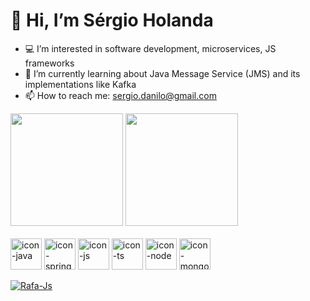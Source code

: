 # 👋 Hi, I’m Sérgio Holanda

- 💻 I’m interested in software development, microservices, JS frameworks
- 📓 I’m currently learning about Java Message Service (JMS) and its implementations like Kafka 
- 📫 How to reach me: sergio.danilo@gmail.com

<div>
  <img height="180em" src="https://github-readme-stats.vercel.app/api?username=sergiodanilo&show_icons=true&theme=prussian&include_all_commits=true&count_private=true"/>
  <img height="180em" src="https://github-readme-stats.vercel.app/api/top-langs/?username=sergiodanilo&layout=compact&langs_count=7&theme=prussian"/>
</div>
  
<div>
  <br>
  <img align="center" alt="icon-java" height="50" src="https://cdn.jsdelivr.net/gh/devicons/devicon/icons/java/java-original.svg">
  <img align="center" alt="icon-spring" height="50" src="https://cdn.jsdelivr.net/gh/devicons/devicon/icons/spring/spring-original.svg">
  <img align="center" alt="icon-js" height="50" src="https://cdn.jsdelivr.net/gh/devicons/devicon/icons/javascript/javascript-original.svg">
  <img align="center" alt="icon-ts" height="50" src="https://cdn.jsdelivr.net/gh/devicons/devicon/icons/typescript/typescript-original.svg">
  <img align="center" alt="icon-node" height="50" src="https://cdn.jsdelivr.net/gh/devicons/devicon/icons/nodejs/nodejs-original.svg">
  <img align="center" alt="icon-mongodb" height="50" src="https://cdn.jsdelivr.net/gh/devicons/devicon/icons/mongodb/mongodb-original-wordmark.svg">
</div>
  
<div style="display: inline_block">
  <br>
  <a href="https://www.linkedin.com/in/sergiodanilo/" target="_blank">
    <img align="center" alt="Rafa-Js" src="https://img.shields.io/badge/LinkedIn-0077B5?style=for-the-badge&logo=linkedin&logoColor=white">
  </a>
</div>
